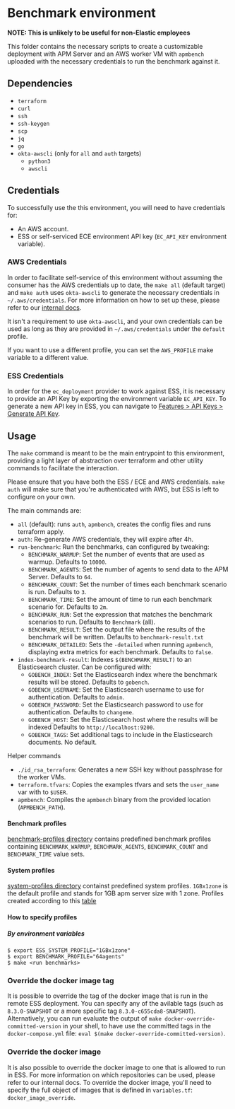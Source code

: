 # Benchmark environment

**NOTE: This is unlikely to be useful for non-Elastic employees**

This folder contains the necessary scripts to create a customizable deployment
with APM Server and an AWS worker VM with `apmbench` uploaded with the necessary
credentials to run the benchmark against it.

## Dependencies

- `terraform`
- `curl`
- `ssh`
- `ssh-keygen`
- `scp`
- `jq`
- `go`
- `okta-awscli` (only for `all` and `auth` targets)
  - `python3`
  - `awscli`

## Credentials

To successfully use the this environment, you will need to have credentials for:

- An AWS account.
- ESS or self-serviced ECE environment API key (`EC_API_KEY` environment variable).

### AWS Credentials

In order to facilitate self-service of this environment without assuming the consumer
has the AWS credentials up to date, the `make all` (default target) and `make auth`
uses `okta-awscli` to generate the necessary credentials in `~/.aws/credentials`.
For more information on how to set up these, please refer to our [internal docs](https://github.com/elastic/observability-dev/blob/main/environments/ecetest/README.md#okta-aws-cli-setup).

It isn't a requirement to use `okta-awscli`, and your own credentials can be used
as long as they are provided in `~/.aws/credentials` under the `default` profile.

If you want to use a different profile, you can set the `AWS_PROFILE` make variable
to a different value.

### ESS Credentials

In order for the `ec_deployment` provider to work against ESS, it is necessary to provide
an API Key by exporting the environment variable `EC_API_KEY`. To generate a new API
key in ESS, you can navigate to [Features > API Keys > Generate API Key](https://cloud.elastic.co/deployment-features/keys).

## Usage

The `make` command is meant to be the main entrypoint to this environment, providing a light
layer of abstraction over terraform and other utility commands to facilitate the interaction.

Please ensure that you have both the ESS / ECE and AWS credentials. `make auth` will make sure
that you're authenticated with AWS, but ESS is left to configure on your own.

The main commands are:

- `all` (default): runs `auth`, `apmbench`, creates the config files and runs terraform apply.
- `auth`: Re-generate AWS credentials, they will expire after 4h.
- `run-benchmark`: Run the benchmarks, can configured by tweaking:
  - `BENCHMARK_WARMUP`: Set the number of events that are used as warmup. Defaults to `10000`.
  - `BENCHMARK_AGENTS`: Set the number of agents to send data to the APM Server. Defaults to `64`.
  - `BENCHMARK_COUNT`: Set the number of times each benchmark scenario is run. Defaults to `3`.
  - `BENCHMARK_TIME`: Set the amount of time to run each benchmark scenario for. Defaults to `2m`.
  - `BENCHMARK_RUN`: Set the expression that matches the benchmark scenarios to run. Defaults to `Benchmark` (all).
  - `BENCHMARK_RESULT`: Set the output file where the results of the benchmark will be written. Defaults to `benchmark-result.txt`
  - `BENCHMARK_DETAILED`: Sets the `-detailed` when running `apmbench`, displaying extra metrics for each benchmark. Defaults to `false`.
- `index-benchmark-result`: Indexes `$(BENCHMARK_RESULT)` to an Elasticsearch cluster. Can be configured with:
  - `GOBENCH_INDEX`: Set the Elasticsearch index where the benchmark results will be stored. Defaults to `gobench`.
  - `GOBENCH_USERNAME`: Set the Elasticsearch username to use for authentication. Defaults to `admin`.
  - `GOBENCH_PASSWORD`: Set the Elasticsearch password to use for authentication. Defaults to `changeme`.
  - `GOBENCH_HOST`: Set the Elasticsearch host where the results will be indexed Defaults to `http://localhost:9200`.
  - `GOBENCH_TAGS`: Set additional tags to include in the Elasticsearch documents. No default.

Helper commands

- `./id_rsa_terraform`: Generates a new SSH key without passphrase for the worker VMs.
- `terraform.tfvars`: Copies the examples tfvars and sets the `user_name` var with to `$USER`.
- `apmbench`: Compiles the `apmbench` binary from the provided location (`APMBENCH_PATH`).

#### Benchmark profiles
[benchmark-profiles directory](https://github.com/elastic/apm-server/tree/main/testing/benchmark/benchmark-profiles) contains predefined benchmark profiles containing `BENCHMARK_WARMUP`, `BENCHMARK_AGENTS`, `BENCHMARK_COUNT` and `BENCHMARK_TIME` value sets. 

#### System profiles
[system-profiles directory](https://github.com/elastic/apm-server/tree/main/testing/benchmark/system-profiles) containst predefined system profiles. `1GBx1zone` is the default profile and stands for 1GB apm server size with 1 zone. Profiles created according to this [table](https://github.com/elastic/apm-server/issues/7858#issuecomment-1150741242) 

#### How to specify profiles

##### By environment variables
```
$ export ESS_SYSTEM_PROFILE="1GBx1zone"
$ export BENCHMARK_PROFILE="64agents"
$ make <run benchmarks>

```

### Override the docker image tag

It is possible to override the tag of the docker image that is run in the remote ESS deployment. You can
specify any of the avilable tags (such as `8.3.0-SNAPSHOT` or a more specific tag `8.3.0-c655cda8-SNAPSHOT`).
Alternatively, you can run evaluate the output of `make docker-override-committed-version` in your shell,
to have use the committed tags in the `docker-compose.yml` file: `eval $(make docker-override-committed-version)`.

### Override the docker image

It is also possible to override the docker image to one that is allowed to run in ESS. For more information
on which repositories can be used, please refer to our internal docs. To override the docker image, you'll need
to specify the full object of images that is defined in `variables.tf`: `docker_image_override`.
